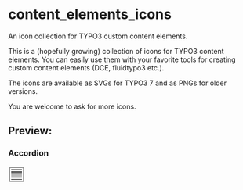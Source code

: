 # content_elements_icons
An icon collection for TYPO3 custom content elements.

This is a (hopefully growing) collection of icons for TYPO3 content elements.
You can easily use them with your favorite tools for creating custom content elements (DCE, fluidtypo3 etc.).

The icons are available as SVGs for TYPO3 7 and as PNGs for older versions.

You are welcome to ask for more icons.

## Preview:

### Accordion
![](Resources/Public/Icons/Content/Accordion.svg?raw=true)
